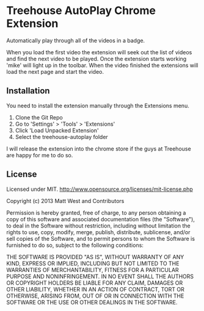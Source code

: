# Treehouse AutoPlay Chrome Extension

Automatically play through all of the videos in a badge.

When you load the first video the extension will seek out the list of videos and find the next video to be played. Once the extension starts working 'mike' will light up in the toolbar. When the video finished the extensions will load the next page and start the video.

## Installation

You need to install the extension manually through the Extensions menu.

1. Clone the Git Repo
2. Go to 'Settings' > 'Tools' > 'Extensions'
3. Click 'Load Unpacked Extension'
4. Select the treehouse-autoplay folder

I will release the extension into the chrome store if the guys at Treehouse are happy for me to do so.

## License

Licensed under MIT. http://www.opensource.org/licenses/mit-license.php

Copyright (c) 2013 Matt West and Contributors

Permission is hereby granted, free of charge, to any person obtaining a copy of this software and associated documentation files (the "Software"), to deal in the Software without restriction, including without limitation the rights to use, copy, modify, merge, publish, distribute, sublicense, and/or sell copies of the Software, and to permit persons to whom the Software is furnished to do so, subject to the following conditions:

THE SOFTWARE IS PROVIDED "AS IS", WITHOUT WARRANTY OF ANY KIND, EXPRESS OR IMPLIED, INCLUDING BUT NOT LIMITED TO THE WARRANTIES OF MERCHANTABILITY, FITNESS FOR A PARTICULAR PURPOSE AND NONINFRINGEMENT. IN NO EVENT SHALL THE AUTHORS OR COPYRIGHT HOLDERS BE LIABLE FOR ANY CLAIM, DAMAGES OR OTHER LIABILITY, WHETHER IN AN ACTION OF CONTRACT, TORT OR OTHERWISE, ARISING FROM, OUT OF OR IN CONNECTION WITH THE SOFTWARE OR THE USE OR OTHER DEALINGS IN THE SOFTWARE.
